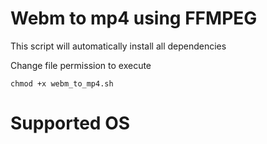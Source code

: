 # Webm to mp4 using FFMPEG

This script will automatically install all dependencies 

Change file permission to execute 

```
chmod +x webm_to_mp4.sh
```

# Supported OS 

